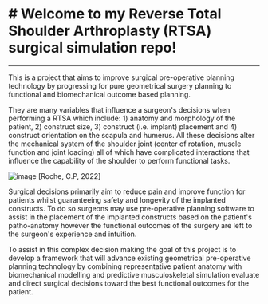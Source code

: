 # # Welcome to my Reverse Total Shoulder Arthroplasty (RTSA) surgical simulation repo!

***

This is a project that aims to improve surgical pre-operative planning technology by progressing for pure geometrical surgery planning to functional and biomechanical outcome based planning.

They are many variables that influence a surgeon's decisions when performing a RTSA which include: 1) anatomy and morphology of the patient, 2) construct size, 3) construct (i.e. implant) placement and 4) construct orientation on the scapula and humerus. All these decisions alter the mechanical system of the shoulder joint (center of rotation, muscle function and joint loading) all of which have complicated interactions that influence the capability of the shoulder to perform functional tasks.

![image](https://user-images.githubusercontent.com/30126218/193914879-4636d3c5-a066-4e5a-9eb8-dce0800b4ca9.png)
[Roche, C.P, 2022]

Surgical decisions primarily aim to reduce pain and improve function for patients whilst guaranteeing safety and longevity of the implanted constructs. To do so surgeons may use pre-operative planning software to assist in the placement of the implanted constructs based on the patient's patho-anatomy however the functional outcomes of the surgery are left to the surgeon's experience and intuition. 

To assist in this complex decision making the goal of this project is to develop a framework that will advance existing geometrical pre-operative planning technology by combining representative patient anatomy with biomechanical modelling and predictive musculoskeletal simulation evaluate and direct surgical decisions toward the best functional outcomes for the patient. 
